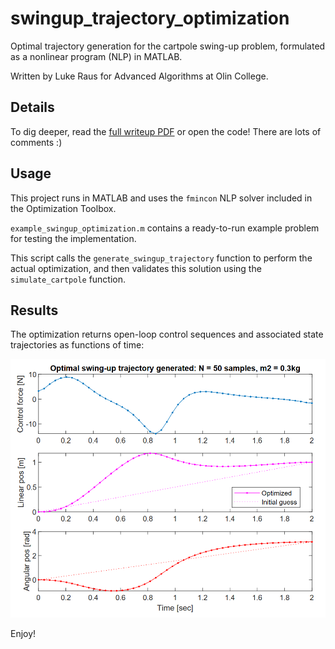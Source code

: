 # swingup_trajectory_optimization
Optimal trajectory generation for the cartpole swing-up problem, formulated as a nonlinear program (NLP) in MATLAB.

Written by Luke Raus for Advanced Algorithms at Olin College.

## Details
To dig deeper, read the [full writeup PDF](https://github.com/MetaKor/swingup_trajectory_optimization/blob/main/Trajectory%20Generation%20via%20Optimization.pdf) or open the code! There are lots of comments :)

## Usage
This project runs in MATLAB and uses the `fmincon` NLP solver included in the Optimization Toolbox.

`example_swingup_optimization.m` contains a ready-to-run example problem for testing the implementation.

This script calls the `generate_swingup_trajectory` function to perform the actual optimization, and then validates this solution using the `simulate_cartpole` function.

## Results
The optimization returns open-loop control sequences and associated state trajectories as functions of time:

![Optimization results](/results/B_trajectory_N_50_m_03.png)

Enjoy!

